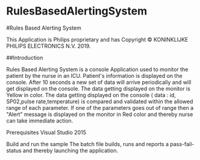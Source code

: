 # RulesBasedAlertingSystem
#Rules Based Alerting System

This Application is Philips proprietary and has Copyright © KONINKLIJKE PHILIPS ELECTRONICS N.V. 2019.

##Introduction

Rules Based Alerting System is a console Application used to monitor the patient by the nurse in an ICU.
Patient's information is displayed on the console. After 10 seconds a new set of data will arrive periodically and will get displayed on the console.
The data getting displayed on the monitor is Yellow in color. The data getting displayed on the console ( data : id, SP02,pulse rate,temperature) is compared and validated within the allowed range of each parameter. If one of the parameters goes out of range then a "Alert" message is displayed on the monitor in Red color and thereby nurse can take immediate action.

Prerequisites
Visual Studio 2015

Build and run the sample
The batch file builds, runs and reports a pass-fail-status and thereby launching the application. 
